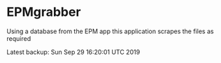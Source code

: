 # EPMgrabber
Using a database from the EPM app this application scrapes the files as required


Latest backup: Sun Sep 29 16:20:01 UTC 2019
